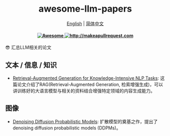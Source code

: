 <div align="center">
  <h1 align="center">awesome-llm-papers</h1>
  <p>
      <a href="https://github.com/InfiniteAICreations/awesome-llm-papers">English</a> | <a href="https://github.com/InfiniteAICreations/awesome-llm-papers/blob/main/README.zh_CN.md">简体中文</a>
  </p>

  <h4 align="center">
    <a href="https://awesome.re">
      <img src="https://awesome.re/badge.svg" alt="Awesome" />
    </a>
    <a href="http://makeapullrequest.com">
      <img src="https://img.shields.io/badge/PRs-welcome-brightgreen.svg?style=flat-square" alt="http://makeapullrequest.com" />
    </a>
  </h4>
</div>

😎 汇总LLM相关的论文

## 文本 / 信息 / 知识
- [Retrieval-Augmented Generation for Knowledge-Intensive NLP Tasks](https://arxiv.org/abs/2005.11401): 这篇论文介绍了RAG(Retrieval-Augmented Generation, 检索增强生成)，可以讲训练好的大语言模型与相关的资料结合增强特定领域的内容生成能力。

## 图像
- [Denoising Diffusion Probabilistic Models](https://arxiv.org/abs/2006.11239):  扩散模型的奠基之作，提出了denoising diffusion probabilistic models (DDPMs)。
